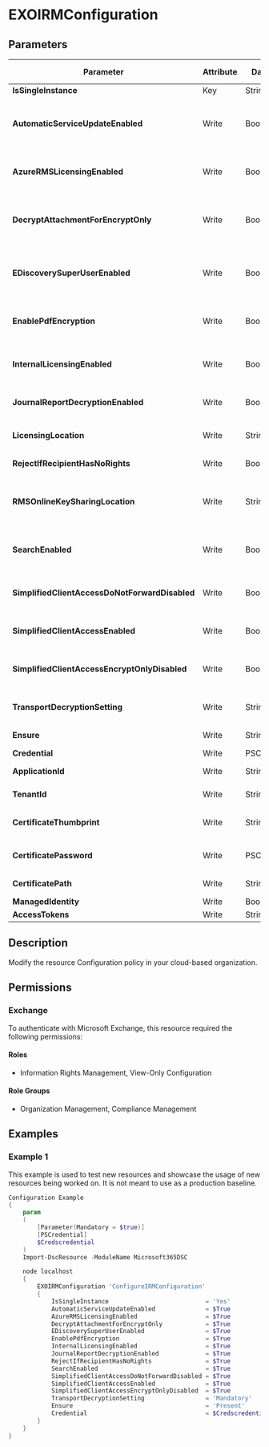 ﻿# EXOIRMConfiguration

## Parameters

| Parameter | Attribute | DataType | Description | Allowed Values |
| --- | --- | --- | --- | --- |
| **IsSingleInstance** | Key | String | Only valid value is 'Yes'. | `Yes` |
| **AutomaticServiceUpdateEnabled** | Write | Boolean | The AutomaticServiceUpdateEnabled parameter specifies whether to allow the automatic addition of new features within Azure Information Protection for your cloud-based organization. | |
| **AzureRMSLicensingEnabled** | Write | Boolean | The AzureRMSLicensingEnabled parameter specifies whether the Exchange Online organization can to connect directly to Azure Rights Management. | |
| **DecryptAttachmentForEncryptOnly** | Write | Boolean | The DecryptAttachmentForEncryptOnly parameter specifies whether mail recipients have unrestricted rights on the attachment or not for Encrypt-only mails sent using Microsoft Purview Message Encryption. | |
| **EDiscoverySuperUserEnabled** | Write | Boolean | The EDiscoverySuperUserEnabled parameter specifies whether members of the Discovery Management role group can access IRM-protected messages in a discovery mailbox that were returned by a discovery search. | |
| **EnablePdfEncryption** | Write | Boolean | The EnablePdfEncryption parameter specifies whether to enable the encryption of PDF attachments using Microsoft Purview Message Encryption.  | |
| **InternalLicensingEnabled** | Write | Boolean | The InternalLicensingEnabled parameter specifies whether to enable IRM features for messages that are sent to internal and external recipients. | |
| **JournalReportDecryptionEnabled** | Write | Boolean | The JournalReportDecryptionEnabled parameter specifies whether to enable journal report decryption. | |
| **LicensingLocation** | Write | StringArray[] | The LicensingLocation parameter specifies the RMS licensing URLs. You can specify multiple URL values separated by commas. | |
| **RejectIfRecipientHasNoRights** | Write | Boolean | This parameter is available only in the cloud-based service. | |
| **RMSOnlineKeySharingLocation** | Write | String | The RMSOnlineKeySharingLocation parameter specifies the Azure Rights Management URL that's used to get the trusted publishing domain (TPD) for the Exchange Online organization. | |
| **SearchEnabled** | Write | Boolean | The SearchEnabled parameter specifies whether to enable searching of IRM-encrypted messages in Outlook on the web (formerly known as Outlook Web App). | |
| **SimplifiedClientAccessDoNotForwardDisabled** | Write | Boolean | The SimplifiedClientAccessDoNotForwardDisabled parameter specifies whether to disable Do not forward in Outlook on the web. | |
| **SimplifiedClientAccessEnabled** | Write | Boolean | The SimplifiedClientAccessEnabled parameter specifies whether to enable the Protect button in Outlook on the web. | |
| **SimplifiedClientAccessEncryptOnlyDisabled** | Write | Boolean | The SimplifiedClientAccessEncryptOnlyDisabled parameter specifies whether to disable Encrypt only in Outlook on the web.  | |
| **TransportDecryptionSetting** | Write | String | The TransportDecryptionSetting parameter specifies the transport decryption configuration. | `Disabled`, `Mandatory`, `Optional` |
| **Ensure** | Write | String | Specifies if this Outbound connector should exist. | `Present`, `Absent` |
| **Credential** | Write | PSCredential | Credentials of the Exchange Global Admin | |
| **ApplicationId** | Write | String | Id of the Azure Active Directory application to authenticate with. | |
| **TenantId** | Write | String | Id of the Azure Active Directory tenant used for authentication. | |
| **CertificateThumbprint** | Write | String | Thumbprint of the Azure Active Directory application's authentication certificate to use for authentication. | |
| **CertificatePassword** | Write | PSCredential | Username can be made up to anything but password will be used for CertificatePassword | |
| **CertificatePath** | Write | String | Path to certificate used in service principal usually a PFX file. | |
| **ManagedIdentity** | Write | Boolean | Managed ID being used for authentication. | |
| **AccessTokens** | Write | StringArray[] | Access token used for authentication. | |

## Description

Modify the resource Configuration policy in your cloud-based organization.

## Permissions

### Exchange

To authenticate with Microsoft Exchange, this resource required the following permissions:

#### Roles

- Information Rights Management, View-Only Configuration

#### Role Groups

- Organization Management, Compliance Management

## Examples

### Example 1

This example is used to test new resources and showcase the usage of new resources being worked on.
It is not meant to use as a production baseline.

```powershell
Configuration Example
{
    param
    (
        [Parameter(Mandatory = $true)]
        [PSCredential]
        $Credscredential
    )
    Import-DscResource -ModuleName Microsoft365DSC

    node localhost
    {
        EXOIRMConfiguration 'ConfigureIRMConfiguration'
        {
            IsSingleInstance                           = 'Yes'
            AutomaticServiceUpdateEnabled              = $True
            AzureRMSLicensingEnabled                   = $True
            DecryptAttachmentForEncryptOnly            = $True
            EDiscoverySuperUserEnabled                 = $True
            EnablePdfEncryption                        = $True
            InternalLicensingEnabled                   = $True
            JournalReportDecryptionEnabled             = $True
            RejectIfRecipientHasNoRights               = $True
            SearchEnabled                              = $True
            SimplifiedClientAccessDoNotForwardDisabled = $True
            SimplifiedClientAccessEnabled              = $True
            SimplifiedClientAccessEncryptOnlyDisabled  = $True
            TransportDecryptionSetting                 = 'Mandatory'
            Ensure                                     = 'Present'
            Credential                                 = $Credscredential
        }
    }
}
```

